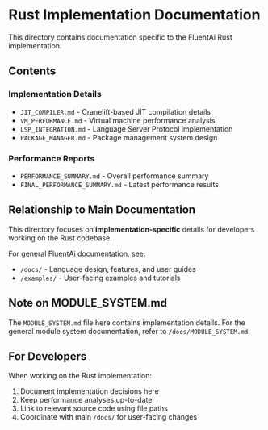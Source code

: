 # Rust Implementation Documentation

This directory contains documentation specific to the FluentAi Rust implementation.

## Contents

### Implementation Details
- `JIT_COMPILER.md` - Cranelift-based JIT compilation details
- `VM_PERFORMANCE.md` - Virtual machine performance analysis
- `LSP_INTEGRATION.md` - Language Server Protocol implementation
- `PACKAGE_MANAGER.md` - Package management system design

### Performance Reports
- `PERFORMANCE_SUMMARY.md` - Overall performance summary
- `FINAL_PERFORMANCE_SUMMARY.md` - Latest performance results

## Relationship to Main Documentation

This directory focuses on **implementation-specific** details for developers working on the Rust codebase. 

For general FluentAi documentation, see:
- `/docs/` - Language design, features, and user guides
- `/examples/` - User-facing examples and tutorials

## Note on MODULE_SYSTEM.md

The `MODULE_SYSTEM.md` file here contains implementation details. For the general module system documentation, refer to `/docs/MODULE_SYSTEM.md`.

## For Developers

When working on the Rust implementation:
1. Document implementation decisions here
2. Keep performance analyses up-to-date
3. Link to relevant source code using file paths
4. Coordinate with main `/docs/` for user-facing changes